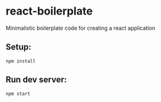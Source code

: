 # react-boilerplate
Minimalistic boilerplate code for creating a react application

## Setup:
`npm install`

## Run dev server:
`npm start`
